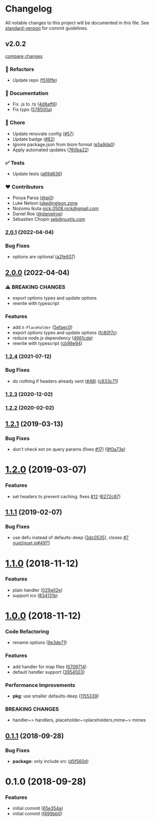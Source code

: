# Changelog

All notable changes to this project will be documented in this file. See [standard-version](https://github.com/conventional-changelog/standard-version) for commit guidelines.

## v2.0.2

[compare changes](https://github.com/unjs/serve-placeholder/compare/v2.0.1...v2.0.2)

### 💅 Refactors

- Update repo ([f516ffe](https://github.com/unjs/serve-placeholder/commit/f516ffe))

### 📖 Documentation

- Fix .js to .ts ([4d8aff6](https://github.com/unjs/serve-placeholder/commit/4d8aff6))
- Fix typo ([578500a](https://github.com/unjs/serve-placeholder/commit/578500a))

### 🏡 Chore

- Update renovate config ([#57](https://github.com/unjs/serve-placeholder/pull/57))
- Update badge ([#62](https://github.com/unjs/serve-placeholder/pull/62))
- Ignore package.json from biom format ([e5a9da0](https://github.com/unjs/serve-placeholder/commit/e5a9da0))
- Apply automated updates ([760ba22](https://github.com/unjs/serve-placeholder/commit/760ba22))

### ✅ Tests

- Update tests ([a69d636](https://github.com/unjs/serve-placeholder/commit/a69d636))

### ❤️ Contributors

- Pooya Parsa ([@pi0](http://github.com/pi0))
- Luke Nelson <luke@nelson.zone>
- Nozomu Ikuta <nick.0508.nick@gmail.com>
- Daniel Roe ([@danielroe](http://github.com/danielroe))
- Sébastien Chopin <seb@nuxtjs.com>

### [2.0.1](https://github.com/unjs/serve-placeholder/compare/v2.0.0...v2.0.1) (2022-04-04)


### Bug Fixes

* options are optional ([a2fe607](https://github.com/unjs/serve-placeholder/commit/a2fe607b3cb5d9013050022085c6cbd0761b7346))

## [2.0.0](https://github.com/unjs/serve-placeholder/compare/v1.2.4...v2.0.0) (2022-04-04)


### ⚠ BREAKING CHANGES

* export options types and update options
* rewrite with typescript

### Features

* add `X-Placeholder` ([5efaec0](https://github.com/unjs/serve-placeholder/commit/5efaec07228539b3fb6177bf6b29242e2a72e9c5))
* export options types and update options ([fc80f7c](https://github.com/unjs/serve-placeholder/commit/fc80f7c0fe5ea5b8991e7c3b923a3c50e41e615c))
* reduce node.js dependency ([4661cde](https://github.com/unjs/serve-placeholder/commit/4661cde6e8b1c8ef86376f94bfb0463402628e22))
* rewrite with typescript ([cb98e94](https://github.com/unjs/serve-placeholder/commit/cb98e94859e72672dd35d608c045a250ed6d5e70))

### [1.2.4](https://github.com/unjs/serve-placeholder/compare/v1.2.3...v1.2.4) (2021-07-12)


### Bug Fixes

* do nothing if headers already sent ([#48](https://github.com/unjs/serve-placeholder/issues/48)) ([c633c71](https://github.com/unjs/serve-placeholder/commit/c633c71ac9192656fface940eee3e47d52e5e735))

### [1.2.3](https://github.com/unjs/serve-placeholder/compare/v1.2.2...v1.2.3) (2020-12-02)

### [1.2.2](https://github.com/unjs/serve-placeholder/compare/v1.2.1...v1.2.2) (2020-02-02)

## [1.2.1](https://github.com/unjs/serve-placeholder/compare/v1.2.0...v1.2.1) (2019-03-13)


### Bug Fixes

* don't check ext on query params (fixes [#17](https://github.com/unjs/serve-placeholder/issues/17)) ([9f0a73e](https://github.com/unjs/serve-placeholder/commit/9f0a73e))



# [1.2.0](https://github.com/unjs/serve-placeholder/compare/v1.1.1...v1.2.0) (2019-03-07)


### Features

* set headers to prevent caching.  fixes [#12](https://github.com/unjs/serve-placeholder/issues/12) ([6272c87](https://github.com/unjs/serve-placeholder/commit/6272c87))



<a name="1.1.1"></a>
## [1.1.1](https://github.com/unjs/serve-placeholder/compare/v1.1.0...v1.1.1) (2019-02-07)


### Bug Fixes

* use defu instead of defaults-deep ([3dc0535](https://github.com/unjs/serve-placeholder/commit/3dc0535)), closes [#7](https://github.com/unjs/serve-placeholder/issues/7) [nuxt/nuxt.js#4971](https://github.com/nuxt/nuxt.js/issues/4971)



<a name="1.1.0"></a>
# [1.1.0](https://github.com/unjs/serve-placeholder/compare/v1.0.0...v1.1.0) (2018-11-12)


### Features

* plain handler ([029a02e](https://github.com/unjs/serve-placeholder/commit/029a02e))
* support ico ([834131b](https://github.com/unjs/serve-placeholder/commit/834131b))



<a name="1.0.0"></a>
# [1.0.0](https://github.com/unjs/serve-placeholder/compare/v0.1.1...v1.0.0) (2018-11-12)


### Code Refactoring

* rename options ([9e3de71](https://github.com/unjs/serve-placeholder/commit/9e3de71))


### Features

* add handler for map files ([6709714](https://github.com/unjs/serve-placeholder/commit/6709714))
* default handler support ([3954503](https://github.com/unjs/serve-placeholder/commit/3954503))


### Performance Improvements

* **pkg:** use smaller defaults-deep ([1155339](https://github.com/unjs/serve-placeholder/commit/1155339))


### BREAKING CHANGES

* handler~> handlers, placeholder~>placeholders,mime~> mimes



<a name="0.1.1"></a>
## [0.1.1](https://github.com/unjs/serve-placeholder/compare/v0.1.0...v0.1.1) (2018-09-28)


### Bug Fixes

* **package:** only include src ([d5f560d](https://github.com/unjs/serve-placeholder/commit/d5f560d))



<a name="0.1.0"></a>
# 0.1.0 (2018-09-28)


### Features

* initial commit ([65e354a](https://github.com/unjs/serve-placeholder/commit/65e354a))
* initial commit ([f499bb0](https://github.com/unjs/serve-placeholder/commit/f499bb0))

